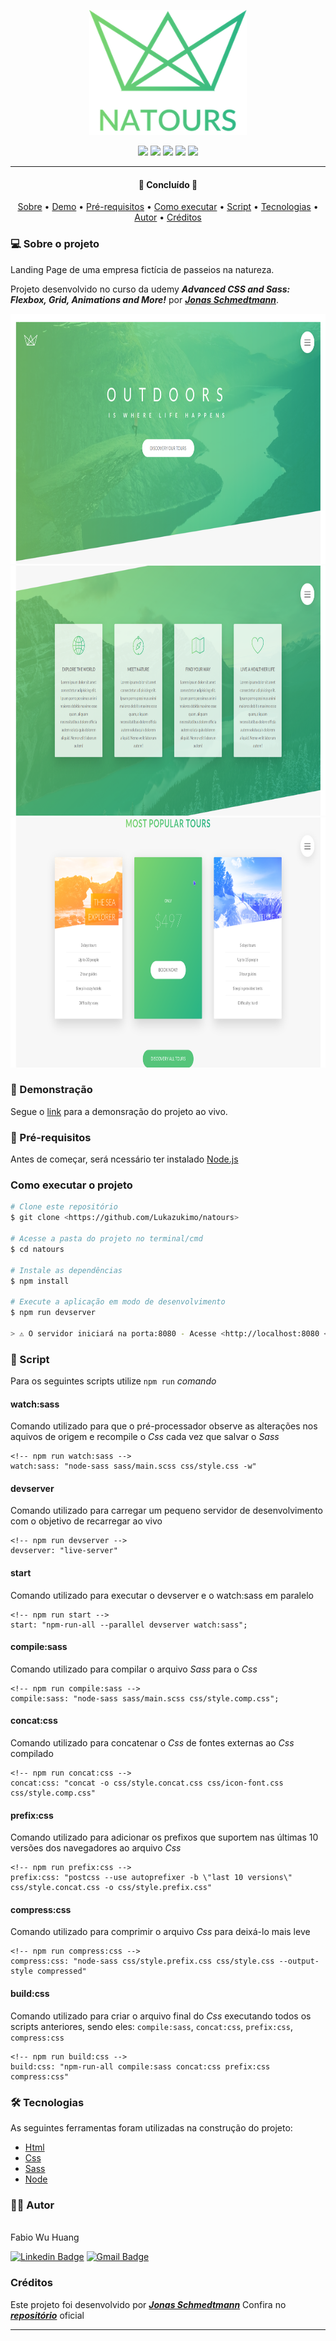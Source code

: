 <p align="center">
    <img src="/img/logo-green-2x.png" height='200'>
</p>

<p align="center">
    <img src="https://img.shields.io/static/v1?label=made with&message=html5&color=FF5722&style=for-the-badge&logo=html5"/>
    <img src="https://img.shields.io/static/v1?label=made with&message=css3&color=039BE5&style=for-the-badge&logo=CSS3"/>
    <img src="https://img.shields.io/static/v1?label=made with&message=sass&color=CF649A&style=for-the-badge&logo=sass"/>
    <img src="https://img.shields.io/static/v1?label=made with&message=node&color=4CAF50&style=for-the-badge&logo=node.js"/>
    <img src="https://img.shields.io/static/v1?label=by&message=Lukazukimo&color=bd93f9&style=for-the-badge"/>
</p>

---

<h4 align="center">
 🚧  Concluído 🚧
</h4>

<p align="center">
    <a href="#-sobre-o-projeto">Sobre</a> •
    <a href="#demonstração">Demo</a> •
    <a href="#pré-requisitos">Pré-requisitos</a> •
    <a href="#-como-executar-o-projeto">Como executar</a> •
    <a href="#script">Script</a> •
    <a href="#tecnologias">Tecnologias</a> •
    <a href="#autor">Autor</a> •
    <a href="#créditos">Créditos</a>
</p>

### 💻 Sobre o projeto

Landing Page de uma empresa fictícia de passeios na natureza.

Projeto desenvolvido no curso da udemy **_Advanced CSS and Sass: Flexbox, Grid, Animations and More!_** por **_[Jonas Schmedtmann](https://github.com/jonasschmedtmann)_**.

<p align="center">
    <img src="/github/img1.png" height='400' >
    <img src="/github/img3.png" height='400' >
    <img src="/github/img4.png" height='400' >
<p/>

### :movie_camera: Demonstração

Segue o [link](https://lukazukimo.github.io/natours/) para a demonsração do projeto ao vivo.

### 📌 Pré-requisitos

Antes de começar, será ncessário ter instalado [Node.js](https://nodejs.org/en/)

<!-- ### :cd: Como executar o projeto -->

### Como executar o projeto

```bash
# Clone este repositório
$ git clone <https://github.com/Lukazukimo/natours>

# Acesse a pasta do projeto no terminal/cmd
$ cd natours

# Instale as dependências
$ npm install

# Execute a aplicação em modo de desenvolvimento
$ npm run devserver

> ⚠️ O servidor iniciará na porta:8080 - Acesse <http://localhost:8080 <
```

### :game_die: Script

Para os seguintes scripts utilize `npm run` _comando_

#### watch:sass

Comando utilizado para que o pré-processador observe as alterações nos aquivos de origem e recompile o _Css_ cada vez que salvar o _Sass_

<!-- prettier-ignore -->
```node
<!-- npm run watch:sass -->
watch:sass: "node-sass sass/main.scss css/style.css -w"
```

#### devserver

Comando utilizado para carregar um pequeno servidor de desenvolvimento com o objetivo de recarregar ao vivo

```node
<!-- npm run devserver -->
devserver: "live-server"
```

#### start

Comando utilizado para executar o devserver e o watch:sass em paralelo

```node
<!-- npm run start -->
start: "npm-run-all --parallel devserver watch:sass";
```

#### compile:sass

Comando utilizado para compilar o arquivo _Sass_ para o _Css_

<!-- prettier-ignore -->
```node
<!-- npm run compile:sass -->
compile:sass: "node-sass sass/main.scss css/style.comp.css";
```

#### concat:css

Comando utilizado para concatenar o _Css_ de fontes externas ao _Css_ compilado

<!-- prettier-ignore -->
```node
<!-- npm run concat:css -->
concat:css: "concat -o css/style.concat.css css/icon-font.css css/style.comp.css"
```

#### prefix:css

Comando utilizado para adicionar os prefixos que suportem nas últimas 10 versões dos navegadores ao arquivo _Css_

<!-- prettier-ignore -->
```node
<!-- npm run prefix:css -->
prefix:css: "postcss --use autoprefixer -b \"last 10 versions\" css/style.concat.css -o css/style.prefix.css"

```

#### compress:css

Comando utilizado para comprimir o arquivo _Css_ para deixá-lo mais leve

<!-- prettier-ignore -->
```node
<!-- npm run compress:css -->
compress:css: "node-sass css/style.prefix.css css/style.css --output-style compressed"
```

#### build:css

Comando utilizado para criar o arquivo final do _Css_ executando todos os scripts anteriores, sendo eles: `compile:sass`, `concat:css`, `prefix:css`, `compress:css`

<!-- prettier-ignore -->
```node
<!-- npm run build:css -->
build:css: "npm-run-all compile:sass concat:css prefix:css compress:css"
```

### 🛠 Tecnologias

As seguintes ferramentas foram utilizadas na construção do projeto:

<!-- prettier-ignore -->
- [Html](https://developer.mozilla.org/pt-BR/docs/Web/HTML)
- [Css](https://developer.mozilla.org/pt-BR/docs/Web/CSS)
- [Sass](https://sass-lang.com/)
- [Node](https://nodejs.org/en/)

### 🧑‍💻 Autor

<img style="border-radius: 50%;" src="https://avatars.githubusercontent.com/u/13020420?s=400&v=4" width="100px;" alt=""/>
<br />
Fabio Wu Huang
<br />

[![Linkedin Badge](https://img.shields.io/badge/-Fabio-blue?style=flat-square&logo=Linkedin&logoColor=white&link=https://www.linkedin.com/in/fabio-wu-huang/)](https://www.linkedin.com/in/fabio-wu-huang/) [![Gmail Badge](https://img.shields.io/badge/-lukazukimomr@gmail.com-c14438?style=flat-square&logo=Gmail&logoColor=white&link=mailto:lukazukimomr@gmail.com)](mailto:lukazukimomr@gmail.com)

### Créditos

Este projeto foi desenvolvido por **_[Jonas Schmedtmann](https://github.com/jonasschmedtmann)_**
Confira no **_[repositório](https://github.com/jonasschmedtmann/advanced-css-course)_** oficial

---
